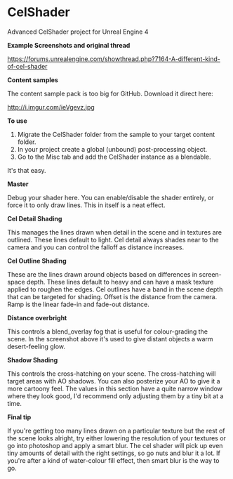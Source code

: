 CelShader
=========

Advanced CelShader project for Unreal Engine 4

**Example Screenshots and original thread**

https://forums.unrealengine.com/showthread.php?7164-A-different-kind-of-cel-shader

**Content samples**

The content sample pack is too big for GitHub. Download it direct here:

http://i.imgur.com/ieVgevz.jpg

**To use**

1. Migrate the CelShader folder from the sample to your target content folder.
2. In your project create a global (unbound) post-processing object.
3. Go to the Misc tab and add the CelShader instance as a blendable.

It's that easy.

**Master**

Debug your shader here. You can enable/disable the shader entirely, or force it to only draw lines. This in itself is a neat effect.

**Cel Detail Shading**

This manages the lines drawn when detail in the scene and in textures are outlined. These lines default to light. Cel detail always shades near to the camera and you can control the falloff as distance increases.

**Cel Outline Shading**

These are the lines drawn around objects based on differences in screen-space depth. These lines default to heavy and can have a mask texture applied to roughen the edges. Cel outlines have a band in the scene depth that can be targeted for shading. Offset is the distance from the camera. Ramp is the linear fade-in and fade-out distance.

**Distance overbright**

This controls a blend_overlay fog that is useful for colour-grading the scene. In the screenshot above it's used to give distant objects a warm desert-feeling glow.

**Shadow Shading**

This controls the cross-hatching on your scene. The cross-hatching will target areas with AO shadows. You can also posterize your AO to give it a more cartoony feel. The values in this section have a quite narrow window where they look good, I'd recommend only adjusting them by a tiny bit at a time.

**Final tip**

If you're getting too many lines drawn on a particular texture but the rest of the scene looks alright, try either lowering the resolution of your textures or go into photoshop and apply a smart blur. The cel shader will pick up even tiny amounts of detail with the right settings, so go nuts and blur it a lot. If you're after a kind of water-colour fill effect, then smart blur is the way to go.
